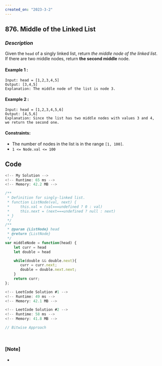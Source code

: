 ```yaml
---
created_on: "2023-3-2"
---
```


## 876. Middle of the Linked List


### _Description_

Given the `head` of a singly linked list, return <i>the middle node of the linked list</i>.\
If there are two middle nodes, return <strong>the second middle</strong> node.


#### Example 1 :
```
Input: head = [1,2,3,4,5]
Output: [3,4,5]
Explanation: The middle node of the list is node 3.
```

#### Example 2 :
```
Input: head = [1,2,3,4,5,6]
Output: [4,5,6]
Explanation: Since the list has two middle nodes with values 3 and 4, we return the second one.
```

#### Constraints:

- The number of nodes in the list is in the range `[1, 100]`.
- `1 <= Node.val <= 100`


## Code

```JavaScript
<!-- My Solution -->
<!-- Runtime: 65 ms -->
<!-- Memory: 42.2 MB -->

/**
 * Definition for singly-linked list.
 * function ListNode(val, next) {
 *     this.val = (val===undefined ? 0 : val)
 *     this.next = (next===undefined ? null : next)
 * }
 */
/**
 * @param {ListNode} head
 * @return {ListNode}
 */
var middleNode = function(head) {
    let curr = head
    let double = head

    while(double && double.next){
       curr = curr.next;
       double = double.next.next;
    }
    return curr;
};
```

```JavaScript
<!-- LeetCode Solution #1 -->
<!-- Runtime: 49 ms -->
<!-- Memory: 42.1 MB -->


```

```JavaScript
<!-- LeetCode Solution #2 -->
<!-- Runtime: 58 ms -->
<!-- Memory: 41.8 MB -->

// Bitwise Approach



```



#

### [Note]
- 
